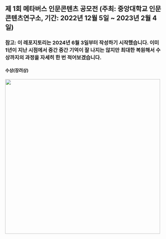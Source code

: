 ## 제 1회 메타버스 인문콘텐츠 공모전 (주최: 중앙대학교 인문콘텐츠연구소, 기간: 2022년 12월 5일 ~ 2023년 2월 4일) 

### 참고: 이 레포지토리는 2024년 6월 3일부터 작성하기 시작했습니다. 이미 1년이 지난 시점에서 중간 중간 기억이 잘 나지는 않지만 최대한 복원해서 수상까지의 과정을 자세히 한 번 적어보겠습니다.

#### 수상(장려상)
  <img src="https://github.com/Anjinhyoung/The-1st-Metaverse-Humanities-Content-Contest/assets/117788976/415242a6-b94e-4b3f-af9d-d57cb0adfd9a" width="500" height="500"/>



